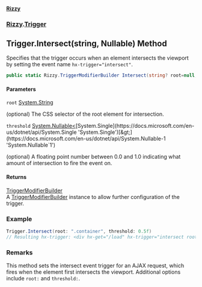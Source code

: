 #### [Rizzy](index.md 'index')
### [Rizzy](Rizzy.md 'Rizzy').[Trigger](Rizzy.Trigger.md 'Rizzy.Trigger')

## Trigger.Intersect(string, Nullable<float>) Method

Specifies that the trigger occurs when an element intersects the viewport by setting the event name `hx-trigger="intersect"`.

```csharp
public static Rizzy.TriggerModifierBuilder Intersect(string? root=null, System.Nullable<float> threshold=null);
```
#### Parameters

<a name='Rizzy.Trigger.Intersect(string,System.Nullable_float_).root'></a>

`root` [System.String](https://docs.microsoft.com/en-us/dotnet/api/System.String 'System.String')

(optional) The CSS selector of the root element for intersection.

<a name='Rizzy.Trigger.Intersect(string,System.Nullable_float_).threshold'></a>

`threshold` [System.Nullable&lt;](https://docs.microsoft.com/en-us/dotnet/api/System.Nullable-1 'System.Nullable`1')[System.Single](https://docs.microsoft.com/en-us/dotnet/api/System.Single 'System.Single')[&gt;](https://docs.microsoft.com/en-us/dotnet/api/System.Nullable-1 'System.Nullable`1')

(optional) A floating point number between 0.0 and 1.0 indicating what amount of intersection to fire the event on.

#### Returns
[TriggerModifierBuilder](Rizzy.TriggerModifierBuilder.md 'Rizzy.TriggerModifierBuilder')  
A [TriggerModifierBuilder](Rizzy.TriggerModifierBuilder.md 'Rizzy.TriggerModifierBuilder') instance to allow further configuration of the trigger.

### Example
  
```csharp  
Trigger.Intersect(root: ".container", threshold: 0.5f)  
// Resulting hx-trigger: <div hx-get="/load" hx-trigger="intersect root:.container threshold:0.5">Intersect Me</div>  
```

### Remarks
This method sets the intersect event trigger for an AJAX request, which fires when the element first intersects the viewport. Additional options include `root:` and `threshold:`.